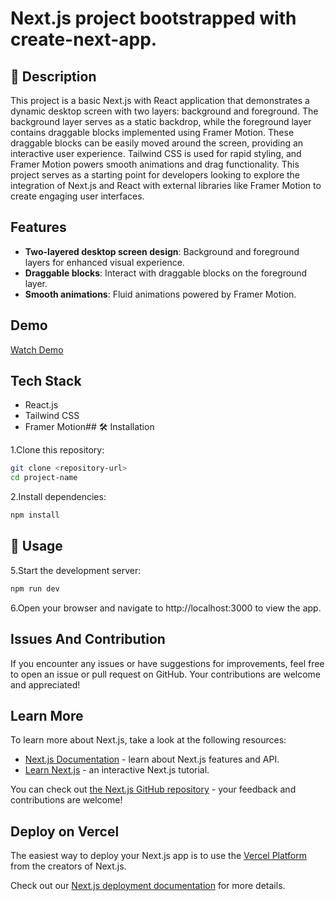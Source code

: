 
# Next.js project bootstrapped with create-next-app.

## 🚀 Description

This project is a basic Next.js with React application that demonstrates a dynamic desktop screen with two layers: background and foreground. The background layer serves as a static backdrop, while the foreground layer contains  draggable blocks implemented using Framer Motion. These draggable blocks can be easily moved around the screen, providing an interactive user experience. Tailwind CSS is used for rapid styling, and Framer Motion powers smooth animations and drag functionality. This project serves as a starting point for developers looking to explore the integration of Next.js and React with external libraries like Framer Motion to create engaging user interfaces.


## Features

- **Two-layered desktop screen design**: Background and foreground layers for enhanced visual experience.
- **Draggable blocks**: Interact with draggable blocks on the foreground layer.
- **Smooth animations**: Fluid animations powered by Framer Motion.

## Demo

[Watch Demo](https://github.com/Rajatkhubchandani160/Basic-react-page/assets/160473516/8cfee71b-76a2-4cc5-86ba-1ee7da1be66a)
## Tech Stack

- React.js
- Tailwind CSS
- Framer Motion## 🛠️ Installation

1.Clone this repository:
```bash
git clone <repository-url>
cd project-name
```
2.Install dependencies:
```bash
npm install

```
## 🚀 Usage

5.Start the development server:
```bash
npm run dev
```
6.Open your browser and navigate to http://localhost:3000 to view the app.
## Issues And Contribution

 If you encounter any issues or have suggestions for improvements, feel free to open an issue or pull request on GitHub. Your contributions are welcome and appreciated!

## Learn More

To learn more about Next.js, take a look at the following resources:

- [Next.js Documentation](https://nextjs.org/docs) - learn about Next.js features and API.
- [Learn Next.js](https://nextjs.org/learn) - an interactive Next.js tutorial.

You can check out [the Next.js GitHub repository](https://github.com/vercel/next.js/) - your feedback and contributions are welcome!

## Deploy on Vercel

The easiest way to deploy your Next.js app is to use the [Vercel Platform](https://vercel.com/new?utm_medium=default-template&filter=next.js&utm_source=create-next-app&utm_campaign=create-next-app-readme) from the creators of Next.js.

Check out our [Next.js deployment documentation](https://nextjs.org/docs/deployment) for more details.
